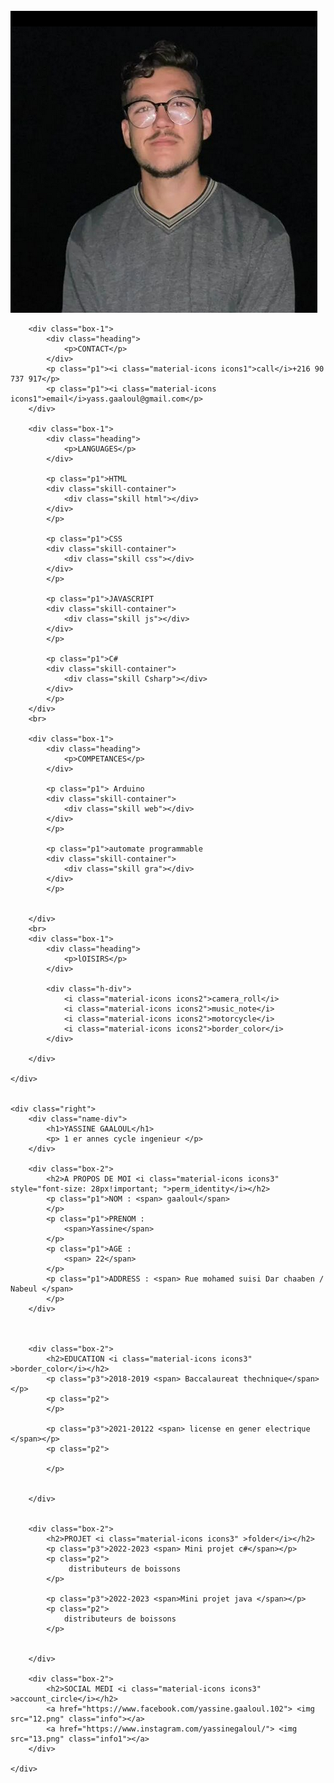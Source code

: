 
<html>
<head>
	<title></title>
	<meta name="viewport" content="width=device-width, initial-scale=1.0">
	<link rel="stylesheet" type="text/css" href="style.css">
	<link href="https://fonts.googleapis.com/icon?family=Material+Icons" rel="stylesheet">

</head>
<body>

<div class="main">
	<div class="left">
		<br>
		<div class="profile-img"><img src="777.png"></div>

		<div class="box-1">
			<div class="heading">
				<p>CONTACT</p>
			</div>
			<p class="p1"><i class="material-icons icons1">call</i>+216 90 737 917</p>
			<p class="p1"><i class="material-icons icons1">email</i>yass.gaaloul@gmail.com</p>
		</div>

		<div class="box-1">
			<div class="heading">
				<p>LANGUAGES</p>
			</div>

			<p class="p1">HTML
			<div class="skill-container">
				<div class="skill html"></div>
			</div>
			</p>

			<p class="p1">CSS
			<div class="skill-container">
				<div class="skill css"></div>
			</div>
			</p>

			<p class="p1">JAVASCRIPT
			<div class="skill-container">
				<div class="skill js"></div>
			</div>
			</p>

			<p class="p1">C#
			<div class="skill-container">
				<div class="skill Csharp"></div>
			</div>
			</p>
		</div>
		<br>

		<div class="box-1">
			<div class="heading">
				<p>COMPETANCES</p>
			</div>

			<p class="p1"> Arduino
			<div class="skill-container">
				<div class="skill web"></div>
			</div>
			</p>

			<p class="p1">automate programmable
			<div class="skill-container">
				<div class="skill gra"></div>
			</div>
			</p>

			
		</div>
		<br>
		<div class="box-1">
			<div class="heading">
				<p>lOISIRS</p>
			</div>

			<div class="h-div">
				<i class="material-icons icons2">camera_roll</i>
				<i class="material-icons icons2">music_note</i>
				<i class="material-icons icons2">motorcycle</i>
				<i class="material-icons icons2">border_color</i>
			</div>
			
		</div>

	</div>


	<div class="right">
		<div class="name-div">
			<h1>YASSINE GAALOUL</h1>
			<p> 1 er annes cycle ingenieur </p>
		</div>

		<div class="box-2">
			<h2>A PROPOS DE MOI <i class="material-icons icons3" style="font-size: 28px!important; ">perm_identity</i></h2>
			<p class="p1">NOM : <span> gaaloul</span> 
			</p>
			<p class="p1">PRENOM :
				<span>Yassine</span> 
			</p>
			<p class="p1">AGE :
				<span> 22</span>
			</p>
			<p class="p1">ADDRESS : <span> Rue mohamed suisi Dar chaaben / Nabeul </span> 
			</p>
		</div>



		<div class="box-2">
			<h2>EDUCATION <i class="material-icons icons3" >border_color</i></h2>
			<p class="p3">2018-2019 <span> Baccalaureat thechnique</span></p>
			<p class="p2">
			</p>

			<p class="p3">2021-20122 <span> license en gener electrique </span></p>
			<p class="p2">
			
			</p>

			
		</div>


		<div class="box-2">
			<h2>PROJET <i class="material-icons icons3" >folder</i></h2>
			<p class="p3">2022-2023 <span> Mini projet c#</span></p>
			<p class="p2">
				 distributeurs de boissons
			</p>

			<p class="p3">2022-2023 <span>Mini projet java </span></p>
			<p class="p2">
			    distributeurs de boissons
			</p>

			
		</div>
		
		<div class="box-2">
			<h2>SOCIAL MEDI <i class="material-icons icons3" >account_circle</i></h2>
			<a href="https://www.facebook.com/yassine.gaaloul.102"> <img src="12.png" class="info"></a>
			<a href="https://www.instagram.com/yassinegaloul/"> <img src="13.png" class="info1"></a>
		</div>

	</div>
</div>




</body>
</html>
